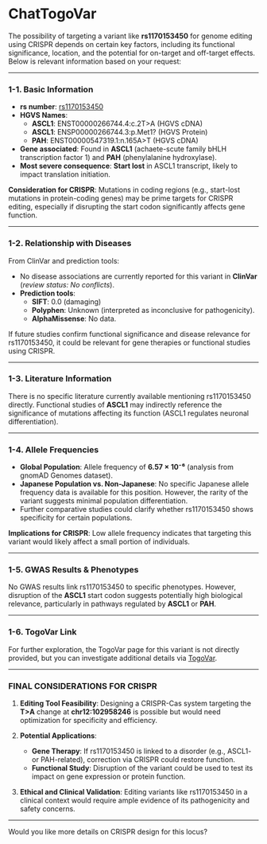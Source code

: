 # ChatTogoVar

The possibility of targeting a variant like **rs1170153450** for genome editing using CRISPR depends on certain key factors, including its functional significance, location, and the potential for on-target and off-target effects. Below is relevant information based on your request:

---

### 1-1. **Basic Information**
- **rs number**: [rs1170153450](https://identifiers.org/dbsnp/rs1170153450)  
- **HGVS Names**:  
  - **ASCL1**: ENST00000266744.4:c.2T>A (HGVS cDNA)  
  - **ASCL1**: ENSP00000266744.3:p.Met1? (HGVS Protein)  
  - **PAH**: ENST00000547319.1:n.165A>T (HGVS cDNA)  
- **Gene associated**: Found in **ASCL1** (achaete-scute family bHLH transcription factor 1) and **PAH** (phenylalanine hydroxylase).  
- **Most severe consequence**: **Start lost** in ASCL1 transcript, likely to impact translation initiation.

**Consideration for CRISPR**: Mutations in coding regions (e.g., start-lost mutations in protein-coding genes) may be prime targets for CRISPR editing, especially if disrupting the start codon significantly affects gene function.

---

### 1-2. **Relationship with Diseases**
From ClinVar and prediction tools:
- No disease associations are currently reported for this variant in **ClinVar** (*review status: No conflicts*).  
- **Prediction tools**:  
  - **SIFT**: 0.0 (damaging)  
  - **Polyphen**: Unknown (interpreted as inconclusive for pathogenicity).  
  - **AlphaMissense**: No data.  

If future studies confirm functional significance and disease relevance for rs1170153450, it could be relevant for gene therapies or functional studies using CRISPR.

---

### 1-3. **Literature Information**
There is no specific literature currently available mentioning rs1170153450 directly. Functional studies of **ASCL1** may indirectly reference the significance of mutations affecting its function (ASCL1 regulates neuronal differentiation).  

---

### 1-4. **Allele Frequencies**
- **Global Population**: Allele frequency of **6.57 × 10⁻⁶** (analysis from gnomAD Genomes dataset).  
- **Japanese Population vs. Non-Japanese**: No specific Japanese allele frequency data is available for this position. However, the rarity of the variant suggests minimal population differentiation.  
- Further comparative studies could clarify whether rs1170153450 shows specificity for certain populations.

**Implications for CRISPR**: Low allele frequency indicates that targeting this variant would likely affect a small portion of individuals.

---

### 1-5. **GWAS Results & Phenotypes**
No GWAS results link rs1170153450 to specific phenotypes. However, disruption of the **ASCL1** start codon suggests potentially high biological relevance, particularly in pathways regulated by **ASCL1** or **PAH**.

---

### 1-6. **TogoVar Link**
For further exploration, the TogoVar page for this variant is not directly provided, but you can investigate additional details via [TogoVar](https://togovar.biosciencedbc.jp/).

---

### FINAL CONSIDERATIONS FOR CRISPR
1. **Editing Tool Feasibility**: Designing a CRISPR-Cas system targeting the **T>A** change at **chr12:102958246** is possible but would need optimization for specificity and efficiency.  
2. **Potential Applications**:  
   - **Gene Therapy**: If rs1170153450 is linked to a disorder (e.g., ASCL1- or PAH-related), correction via CRISPR could restore function.  
   - **Functional Study**: Disruption of the variant could be used to test its impact on gene expression or protein function.

3. **Ethical and Clinical Validation**: Editing variants like rs1170153450 in a clinical context would require ample evidence of its pathogenicity and safety concerns.

--- 

Would you like more details on CRISPR design for this locus?